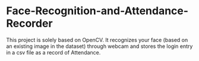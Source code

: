 # Face-Recognition-and-Attendance-Recorder
This project is solely based on OpenCV. It recognizes your face (based on an existing image in the dataset) through webcam and stores the login entry in a csv file as a record of Attendance.
